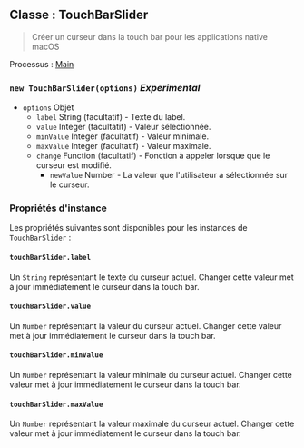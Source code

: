 ## Classe : TouchBarSlider

> Créer un curseur dans la touch bar pour les applications native macOS

Processus : [Main](../tutorial/application-architecture.md#main-and-renderer-processes)

### `new TouchBarSlider(options)` *Experimental*

* `options` Objet 
  * `label` String (facultatif) - Texte du label.
  * `value` Integer (facultatif) - Valeur sélectionnée.
  * `minValue` Integer (facultatif) - Valeur minimale.
  * `maxValue` Integer (facultatif) - Valeur maximale.
  * `change` Function (facultatif) - Fonction à appeler lorsque que le curseur est modifié. 
    * `newValue` Number - La valeur que l'utilisateur a sélectionnée sur le curseur.

### Propriétés d'instance

Les propriétés suivantes sont disponibles pour les instances de `TouchBarSlider` :

#### `touchBarSlider.label`

Un `String` représentant le texte du curseur actuel. Changer cette valeur met à jour immédiatement le curseur dans la touch bar.

#### `touchBarSlider.value`

Un `Number` représentant la valeur du curseur actuel. Changer cette valeur met à jour immédiatement le curseur dans la touch bar.

#### `touchBarSlider.minValue`

Un `Number` représentant la valeur minimale du curseur actuel. Changer cette valeur met à jour immédiatement le curseur dans la touch bar.

#### `touchBarSlider.maxValue`

Un `Number` représentant la valeur maximale du curseur actuel. Changer cette valeur met à jour immédiatement le curseur dans la touch bar.